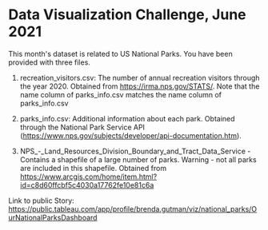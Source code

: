 # Data Visualization Challenge, June 2021

This month's dataset is related to US National Parks. You have been provided with three files.

1. recreation_visitors.csv: The number of annual recreation visitors through the year 2020. Obtained from https://irma.nps.gov/STATS/. Note that the name column of parks_info.csv matches the name column of parks_info.csv

2. parks_info.csv: Additional information about each park. Obtained through the National Park Service API (https://www.nps.gov/subjects/developer/api-documentation.htm).

3. NPS_-_Land_Resources_Division_Boundary_and_Tract_Data_Service - Contains a shapefile of a large number of parks. Warning - not all parks are included in this shapefile. Obtained from https://www.arcgis.com/home/item.html?id=c8d60ffcbf5c4030a17762fe10e81c6a

Link to public Story: https://public.tableau.com/app/profile/brenda.gutman/viz/national_parks/OurNationalParksDashboard
